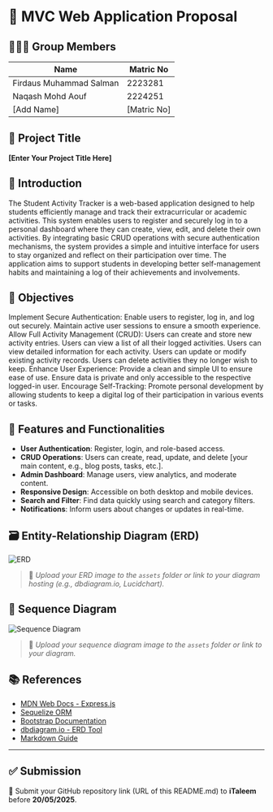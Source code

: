 # 📄 MVC Web Application Proposal

## 🧑‍🤝‍🧑 Group Members
| Name                     | Matric No   |
|--------------------------|-------------|
| Firdaus Muhammad Salman  | 2223281     |
| Naqash Mohd Aouf         |  2224251    |
| [Add Name]               | [Matric No] |

## 📌 Project Title
**[Enter Your Project Title Here]**

## 📝 Introduction

The Student Activity Tracker is a web-based application designed to help students efficiently manage and track their extracurricular or academic activities. This system enables users to register and securely log in to a personal dashboard where they can create, view, edit, and delete their own activities. By integrating basic CRUD operations with secure authentication mechanisms, the system provides a simple and intuitive interface for users to stay organized and reflect on their participation over time. The application aims to support students in developing better self-management habits and maintaining a log of their achievements and involvements.

## 🎯 Objectives

 Implement Secure Authentication:
Enable users to register, log in, and log out securely.
Maintain active user sessions to ensure a smooth experience.
Allow Full Activity Management (CRUD):
Users can create and store new activity entries.
Users can view a list of all their logged activities.
Users can view detailed information for each activity.
Users can update or modify existing activity records.
Users can delete activities they no longer wish to keep.
Enhance User Experience:
Provide a clean and simple UI to ensure ease of use.
Ensure data is private and only accessible to the respective logged-in user.
 Encourage Self-Tracking:
Promote personal development by allowing students to keep a digital log of their participation in various events or tasks.

## 🔧 Features and Functionalities

- **User Authentication**: Register, login, and role-based access.
- **CRUD Operations**: Users can create, read, update, and delete [your main content, e.g., blog posts, tasks, etc.].
- **Admin Dashboard**: Manage users, view analytics, and moderate content.
- **Responsive Design**: Accessible on both desktop and mobile devices.
- **Search and Filter**: Find data quickly using search and category filters.
- **Notifications**: Inform users about changes or updates in real-time.

## 🗃️ Entity-Relationship Diagram (ERD)

![ERD](./assets/erd-diagram.png)

> 📎 _Upload your ERD image to the `assets` folder or link to your diagram hosting (e.g., dbdiagram.io, Lucidchart)._

## 🔁 Sequence Diagram

![Sequence Diagram](./assets/sequence-diagram.png)

> 📎 _Upload your sequence diagram image to the `assets` folder or link to your diagram._

## 📚 References

- [MDN Web Docs - Express.js](https://developer.mozilla.org/en-US/docs/Learn/Server-side/Express_Nodejs)
- [Sequelize ORM](https://sequelize.org/)
- [Bootstrap Documentation](https://getbootstrap.com/)
- [dbdiagram.io - ERD Tool](https://dbdiagram.io/)
- [Markdown Guide](https://www.markdownguide.org/)

---

## ✅ Submission

📎 Submit your GitHub repository link (URL of this README.md) to **iTaleem** before **20/05/2025**.
